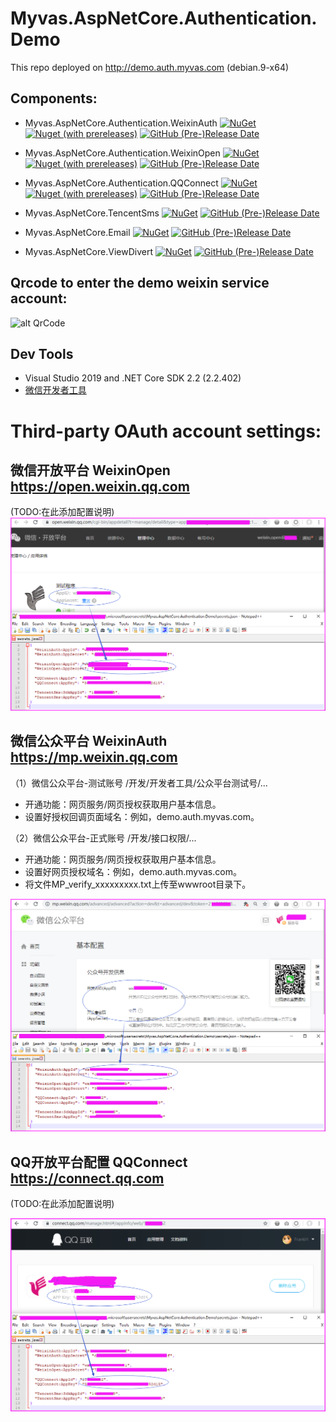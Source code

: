 # Myvas.AspNetCore.Authentication.Demo
This repo deployed on http://demo.auth.myvas.com (debian.9-x64)

## Components:

- Myvas.AspNetCore.Authentication.WeixinAuth [![NuGet](https://img.shields.io/nuget/v/Myvas.AspNetCore.Authentication.WeixinAuth.svg) ![Nuget (with prereleases)](https://img.shields.io/nuget/vpre/Myvas.AspNetCore.Authentication.WeixinAuth?label=)](https://www.nuget.org/packages/Myvas.AspNetCore.Authentication.WeixinAuth) [![GitHub (Pre-)Release Date](https://img.shields.io/github/release-date-pre/myvas/AspNetCore.Authentication.WeixinAuth?label=github)](https://github.com/myvas/AspNetCore.Authentication.WeixinAuth)

- Myvas.AspNetCore.Authentication.WeixinOpen [![NuGet](https://img.shields.io/nuget/v/Myvas.AspNetCore.Authentication.WeixinOpen.svg)](https://www.nuget.org/packages/Myvas.AspNetCore.Authentication.WeixinOpen) [![Nuget (with prereleases)](https://img.shields.io/nuget/vpre/Myvas.AspNetCore.Authentication.WeixinOpen)](https://www.nuget.org/packages/Myvas.AspNetCore.Authentication.WeixinOpen) [![GitHub (Pre-)Release Date](https://img.shields.io/github/release-date-pre/myvas/AspNetCore.Authentication.WeixinOpen?label=github)](https://github.com/myvas/AspNetCore.Authentication.WeixinOpen)

- Myvas.AspNetCore.Authentication.QQConnect [![NuGet](https://img.shields.io/nuget/v/Myvas.AspNetCore.Authentication.QQConnect.svg)](https://www.nuget.org/packages/Myvas.AspNetCore.Authentication.QQConnect) [![Nuget (with prereleases)](https://img.shields.io/nuget/vpre/Myvas.AspNetCore.Authentication.QQConnect)](https://www.nuget.org/packages/Myvas.AspNetCore.Authentication.QQConnect) [![GitHub (Pre-)Release Date](https://img.shields.io/github/release-date-pre/myvas/AspNetCore.Authentication.QQConnect?label=github)](https://github.com/myvas/AspNetCore.Authentication.QQConnect)

- Myvas.AspNetCore.TencentSms [![NuGet](https://img.shields.io/nuget/v/Myvas.AspNetCore.TencentSms.svg)](https://www.nuget.org/packages/Myvas.AspNetCore.TencentSms) [![GitHub (Pre-)Release Date](https://img.shields.io/github/release-date-pre/myvas/AspNetCore.TencentSms?label=github)](https://github.com/myvas/AspNetCore.TencentSms)

- Myvas.AspNetCore.Email [![NuGet](https://img.shields.io/nuget/v/Myvas.AspNetCore.Email.svg)](https://www.nuget.org/packages/Myvas.AspNetCore.Email) [![GitHub (Pre-)Release Date](https://img.shields.io/github/release-date-pre/myvas/AspNetCore.Email?label=github)](https://github.com/myvas/AspNetCore.Email)

- Myvas.AspNetCore.ViewDivert [![NuGet](https://img.shields.io/nuget/v/Myvas.AspNetCore.ViewDivert.svg)](https://www.nuget.org/packages/Myvas.AspNetCore.ViewDivert) [![GitHub (Pre-)Release Date](https://img.shields.io/github/release-date-pre/myvas/AspNetCore.ViewDivert?label=github)](https://github.com/myvas/AspNetCore.ViewDivert)

## Qrcode to enter the demo weixin service account:

![alt QrCode](http://mmbiz.qpic.cn/mmbiz_jpg/lPe5drS9euRQR1eCK5cGXaibHYL6vBR4pGLB34ju2hXCiaMQiayOU8w5GMfEH7WZsVNTnhLTpnzAC9xfdWuTT89OA/0)

## Dev Tools
* Visual Studio 2019 and .NET Core SDK 2.2 (2.2.402)
* [微信开发者工具](https://mp.weixin.qq.com/debug/wxadoc/dev/devtools/download.html)

# Third-party OAuth account settings:

## 微信开放平台 WeixinOpen https://open.weixin.qq.com

(TODO:在此添加配置说明)
![Screenshot](assets/secrets-WeixinOpen.png)

## 微信公众平台 WeixinAuth https://mp.weixin.qq.com

（1）微信公众平台-测试账号
/开发/开发者工具/公众平台测试号/...
- 开通功能：网页服务/网页授权获取用户基本信息。
- 设置好授权回调页面域名：例如，demo.auth.myvas.com。

（2）微信公众平台-正式账号
/开发/接口权限/...
- 开通功能：网页服务/网页授权获取用户基本信息。
- 设置好网页授权域名：例如，demo.auth.myvas.com。
- 将文件MP_verify_xxxxxxxxx.txt上传至wwwroot目录下。

![Screenshot](assets/secrets-WeixinAuth.png)

## QQ开放平台配置 QQConnect https://connect.qq.com

(TODO:在此添加配置说明)

![Screenshot](assets/secrets-QQConnect.png)

